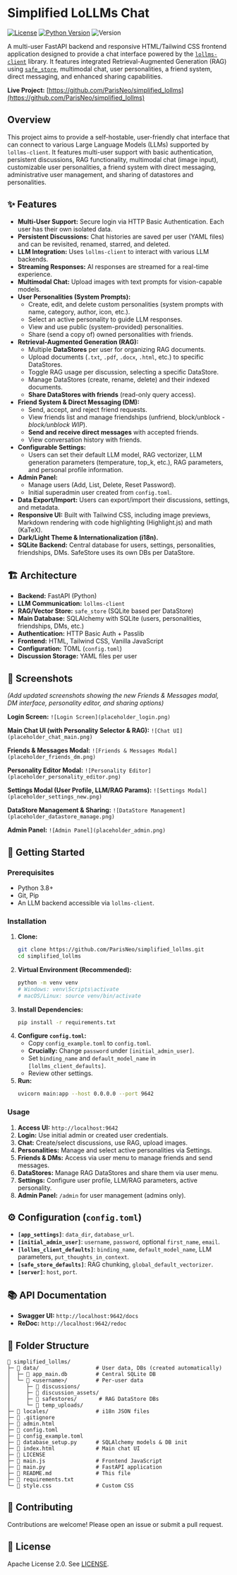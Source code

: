 # Simplified LoLLMs Chat

[![License](https://img.shields.io/badge/License-Apache_2.0-blue.svg)](https://opensource.org/licenses/Apache-2.0)
[![Python Version](https://img.shields.io/badge/Python-3.8+-blue.svg)](https://www.python.org/downloads/)
![Version](https://img.shields.io/badge/Version-1.6.0-brightgreen) <!-- Updated Version -->
<!-- Add build status badge if CI is set up -->
<!-- [![Build Status](https://img.shields.io/your_ci_badge_url)](your_ci_link) -->

A multi-user FastAPI backend and responsive HTML/Tailwind CSS frontend application designed to provide a chat interface powered by the [`lollms-client`](https://github.com/ParisNeo/lollms-client) library. It features integrated Retrieval-Augmented Generation (RAG) using [`safe_store`](https://github.com/ParisNeo/safe_store), multimodal chat, user personalities, a friend system, direct messaging, and enhanced sharing capabilities.

**Live Project:** [https://github.com/ParisNeo/simplified_lollms](https://github.com/ParisNeo/simplified_lollms)

## Overview

This project aims to provide a self-hostable, user-friendly chat interface that can connect to various Large Language Models (LLMs) supported by `lollms-client`. It features multi-user support with basic authentication, persistent discussions, RAG functionality, multimodal chat (image input), customizable user personalities, a friend system with direct messaging, administrative user management, and sharing of datastores and personalities.

## ✨ Features

*   **Multi-User Support:** Secure login via HTTP Basic Authentication. Each user has their own isolated data.
*   **Persistent Discussions:** Chat histories are saved per user (YAML files) and can be revisited, renamed, starred, and deleted.
*   **LLM Integration:** Uses `lollms-client` to interact with various LLM backends.
*   **Streaming Responses:** AI responses are streamed for a real-time experience.
*   **Multimodal Chat:** Upload images with text prompts for vision-capable models.
*   **User Personalities (System Prompts):**
    *   Create, edit, and delete custom personalities (system prompts with name, category, author, icon, etc.).
    *   Select an active personality to guide LLM responses.
    *   View and use public (system-provided) personalities.
    *   Share (send a copy of) owned personalities with friends.
*   **Retrieval-Augmented Generation (RAG):**
    *   Multiple **DataStores** per user for organizing RAG documents.
    *   Upload documents (`.txt`, `.pdf`, `.docx`, `.html`, etc.) to specific DataStores.
    *   Toggle RAG usage per discussion, selecting a specific DataStore.
    *   Manage DataStores (create, rename, delete) and their indexed documents.
    *   **Share DataStores with friends** (read-only query access).
*   **Friend System & Direct Messaging (DM):**
    *   Send, accept, and reject friend requests.
    *   View friends list and manage friendships (unfriend, block/unblock - *block/unblock WIP*).
    *   **Send and receive direct messages** with accepted friends.
    *   View conversation history with friends.
*   **Configurable Settings:**
    *   Users can set their default LLM model, RAG vectorizer, LLM generation parameters (temperature, top_k, etc.), RAG parameters, and personal profile information.
*   **Admin Panel:**
    *   Manage users (Add, List, Delete, Reset Password).
    *   Initial superadmin user created from `config.toml`.
*   **Data Export/Import:** Users can export/import their discussions, settings, and metadata.
*   **Responsive UI:** Built with Tailwind CSS, including image previews, Markdown rendering with code highlighting (Highlight.js) and math (KaTeX).
*   **Dark/Light Theme & Internationalization (i18n).**
*   **SQLite Backend:** Central database for users, settings, personalities, friendships, DMs. SafeStore uses its own DBs per DataStore.

## 🏗️ Architecture

*   **Backend:** FastAPI (Python)
*   **LLM Communication:** `lollms-client`
*   **RAG/Vector Store:** `safe_store` (SQLite based per DataStore)
*   **Main Database:** SQLAlchemy with SQLite (users, personalities, friendships, DMs, etc.)
*   **Authentication:** HTTP Basic Auth + Passlib
*   **Frontend:** HTML, Tailwind CSS, Vanilla JavaScript
*   **Configuration:** TOML (`config.toml`)
*   **Discussion Storage:** YAML files per user

## 📸 Screenshots

*(Add updated screenshots showing the new Friends & Messages modal, DM interface, personality editor, and sharing options)*

**Login Screen:**
`![Login Screen](placeholder_login.png)`

**Main Chat UI (with Personality Selector & RAG):**
`![Chat UI](placeholder_chat_main.png)`

**Friends & Messages Modal:**
`![Friends & Messages Modal](placeholder_friends_dm.png)`

**Personality Editor Modal:**
`![Personality Editor](placeholder_personality_editor.png)`

**Settings Modal (User Profile, LLM/RAG Params):**
`![Settings Modal](placeholder_settings_new.png)`

**DataStore Management & Sharing:**
`![DataStore Management](placeholder_datastore_manage.png)`

**Admin Panel:**
`![Admin Panel](placeholder_admin.png)`

## 🚀 Getting Started

### Prerequisites

*   Python 3.8+
*   Git, Pip
*   An LLM backend accessible via `lollms-client`.

### Installation

1.  **Clone:**
    ```bash
    git clone https://github.com/ParisNeo/simplified_lollms.git
    cd simplified_lollms
    ```
2.  **Virtual Environment (Recommended):**
    ```bash
    python -m venv venv
    # Windows: venv\Scripts\activate
    # macOS/Linux: source venv/bin/activate
    ```
3.  **Install Dependencies:**
    ```bash
    pip install -r requirements.txt
    ```
4.  **Configure `config.toml`:**
    *   Copy `config_example.toml` to `config.toml`.
    *   **Crucially:** Change `password` under `[initial_admin_user]`.
    *   Set `binding_name` and `default_model_name` in `[lollms_client_defaults]`.
    *   Review other settings.
5.  **Run:**
    ```bash
    uvicorn main:app --host 0.0.0.0 --port 9642
    ```

### Usage

1.  **Access UI:** `http://localhost:9642`
2.  **Login:** Use initial admin or created user credentials.
3.  **Chat:** Create/select discussions, use RAG, upload images.
4.  **Personalities:** Manage and select active personalities via Settings.
5.  **Friends & DMs:** Access via user menu to manage friends and send messages.
6.  **DataStores:** Manage RAG DataStores and share them via user menu.
7.  **Settings:** Configure user profile, LLM/RAG parameters, active personality.
8.  **Admin Panel:** `/admin` for user management (admins only).

## ⚙️ Configuration (`config.toml`)

*   **`[app_settings]`**: `data_dir`, `database_url`.
*   **`[initial_admin_user]`**: `username`, `password`, optional `first_name`, `email`.
*   **`[lollms_client_defaults]`**: `binding_name`, `default_model_name`, LLM parameters, `put_thoughts_in_context`.
*   **`[safe_store_defaults]`**: RAG chunking, `global_default_vectorizer`.
*   **`[server]`**: `host`, `port`.

## 📚 API Documentation

*   **Swagger UI:** `http://localhost:9642/docs`
*   **ReDoc:** `http://localhost:9642/redoc`

## 📁 Folder Structure

```text
📁 simplified_lollms/
├─ 📁 data/                  # User data, DBs (created automatically)
│  ├─ 📄 app_main.db         # Central SQLite DB
│  └─ 📁 <username>/         # Per-user data
│     ├─ 📁 discussions/
│     ├─ 📁 discussion_assets/
│     ├─ 📁 safestores/       # RAG DataStore DBs
│     └─ 📁 temp_uploads/
├─ 📁 locales/               # i18n JSON files
├─ 📄 .gitignore
├─ 📄 admin.html
├─ 📄 config.toml
├─ 📄 config_example.toml
├─ 📄 database_setup.py      # SQLAlchemy models & DB init
├─ 📄 index.html             # Main chat UI
├─ 📄 LICENSE
├─ 📄 main.js                # Frontend JavaScript
├─ 📄 main.py                # FastAPI application
├─ 📄 README.md              # This file
├─ 📄 requirements.txt
└─ 📄 style.css              # Custom CSS
```

## 🤝 Contributing

Contributions are welcome! Please open an issue or submit a pull request.

## 📜 License

Apache License 2.0. See [LICENSE](LICENSE).